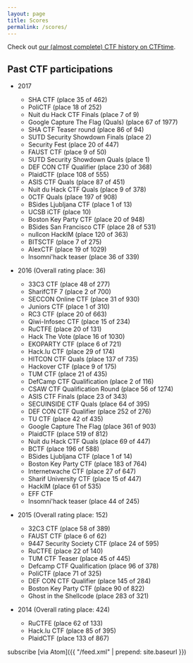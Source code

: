 ```yaml
---
layout: page
title: Scores
permalink: /scores/
---
```


Check out [our (almost complete) CTF history on CTFtime](https://ctftime.org/team/8323).


## Past CTF participations

<!-- generated using scripts/getPastCTFs.py  -->

* 2017
  <!-- place 39 (153.723 points) -->
  * SHA CTF <span class="discreet">(place 35 of 462)</span>
  * PoliCTF <span class="discreet">(place 18 of 252)</span>
  * Nuit du Hack CTF Finals <span class="discreet">(place 7 of 9)</span>
  <!-- place 36 (152.323 points) -->
  * Google Capture The Flag (Quals) <span class="discreet">(place 67 of 1977)</span>
  * SHA CTF Teaser round <span class="discreet">(place 86 of 94)</span>
  * SUTD Security Showdown Finals <span class="discreet">(place 2)</span>
  * Security Fest <span class="discreet">(place 20 of 447)</span>
  <!-- place 40 (135.219 points), (before FAUST voting completed) -->
  * FAUST CTF <span class="discreet">(place 9 of 50)</span>
  * SUTD Security Showdown Quals <span class="discreet">(place 1)</span>
  <!-- place 37 (135.219 points) -->
  * DEF CON CTF Qualifier <span class="discreet">(place 230 of 368)</span>
  * PlaidCTF <span class="discreet">(place 108 of 555)</span>
  * ASIS CTF Quals <span class="discreet">(place 87 of 451)</span>
  * Nuit du Hack CTF Quals <span class="discreet">(place 9 of 378)</span>
  * 0CTF  Quals <span class="discreet">(place 197 of 908)</span>
  * BSides Ljubljana CTF <span class="discreet">(place 1 of 13)</span>
  * UCSB iCTF <span class="discreet">(place 10)</span>
  <!-- place 17 (78.738 points) -->
  * Boston Key Party CTF <span class="discreet">(place 20 of 948)</span>
  * BSides San Francisco CTF <span class="discreet">(place 28 of 531)</span>
  * nullcon HackIM <span class="discreet">(place 120 of 363)</span>
  * BITSCTF <span class="discreet">(place 7 of 275)</span>
  * AlexCTF <span class="discreet">(place 19 of 1029)</span>
  * Insomni'hack teaser <span class="discreet">(place 36 of 339)</span>

* 2016 (Overall rating place: 36)
  <!-- place 36 (333.244 points) -->
  * 33C3 CTF <span class="discreet">(place 48 of 277)</span>
  <!-- place 38 (293.092 points) -->
  * SharifCTF 7 <span class="discreet">(place 2 of 700)</span>
  * SECCON Online CTF <span class="discreet">(place 31 of 930)</span>
  <!-- place 47 (246.418 points) -->
  * Juniors CTF <span class="discreet">(place 1 of 310)</span>
  * RC3 CTF <span class="discreet">(place 20 of 663)</span>
  <!-- place 49 (233.160 points) -->
  * Qiwi-Infosec CTF <span class="discreet">(place 15 of 234)</span>
  <!-- place 51 (224.200 points) -->
  * RuCTFE <span class="discreet">(place 20 of 131)</span>
  <!-- place 51 (209.993 points) -->
  * Hack The Vote <span class="discreet">(place 16 of 1030)</span>
  <!-- place 53 (198.005 points) -->
  * EKOPARTY CTF <span class="discreet">(place 6 of 721)</span>
  * Hack.lu CTF <span class="discreet">(place 29 of 174)</span>
  * HITCON CTF  Quals <span class="discreet">(place 137 of 735)</span>
  * Hackover CTF <span class="discreet">(place 9 of 175)</span>
  * TUM CTF <span class="discreet">(place 21 of 435)</span>
  * DefCamp CTF Qualification <span class="discreet">(place 2 of 116)</span>
  * CSAW CTF Qualification Round <span class="discreet">(place 56 of 1274)</span>
  * ASIS CTF Finals <span class="discreet">(place 23 of 343)</span>
  * SECUINSIDE CTF Quals <span class="discreet">(place 64 of 395)</span>
  * DEF CON CTF Qualifier <span class="discreet">(place 252 of 276)</span>
  * TU CTF <span class="discreet">(place 42 of 435)</span>
  * Google Capture The Flag <span class="discreet">(place 361 of 903)</span>
  * PlaidCTF <span class="discreet">(place 519 of 812)</span>
  * Nuit du Hack CTF Quals <span class="discreet">(place 69 of 447)</span>
  * BCTF <span class="discreet">(place 196 of 588)</span>
  * BSides Ljubljana CTF <span class="discreet">(place 1 of 14)</span>
  * Boston Key Party CTF <span class="discreet">(place 183 of 764)</span>
  * Internetwache CTF <span class="discreet">(place 27 of 647)</span>
  * Sharif University CTF <span class="discreet">(place 15 of 447)</span>
  * HackIM  <span class="discreet">(place 61 of 535)</span>
  * EFF CTF
  * Insomni'hack teaser <span class="discreet">(place 44 of 245)</span>

* 2015 (Overall rating place: 152)
  <!-- place 152 (73.994 points) -->
  * 32C3 CTF <span class="discreet">(place 58 of 389)</span>
  * FAUST CTF <span class="discreet">(place 6 of 62)</span>
  * 9447 Security Society CTF <span class="discreet">(place 24 of 595)</span>
  * RuCTFE <span class="discreet">(place 22 of 140)</span>
  * TUM CTF Teaser <span class="discreet">(place 45 of 445)</span>
  * Defcamp CTF Qualification <span class="discreet">(place 96 of 378)</span>
  * PoliCTF <span class="discreet">(place 71 of 325)</span>
  * DEF CON CTF Qualifier <span class="discreet">(place 145 of 284)</span>
  * Boston Key Party CTF <span class="discreet">(place 90 of 822)</span>
  * Ghost in the Shellcode <span class="discreet">(place 283 of 321)</span>

* 2014 (Overall rating place: 424)
  <!-- place 424 (22.027 points) -->
  * RuCTFE <span class="discreet">(place 62 of 133)</span>
  * Hack.lu CTF <span class="discreet">(place 85 of 395)</span>
  * PlaidCTF <span class="discreet">(place 133 of 867)</span>


subscribe [via Atom]({{ "/feed.xml" | prepend: site.baseurl }})
